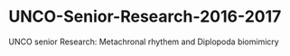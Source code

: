 # UNCO-Senior-Research-2016-2017
UNCO senior Research: Metachronal rhythem and Diplopoda biomimicry
